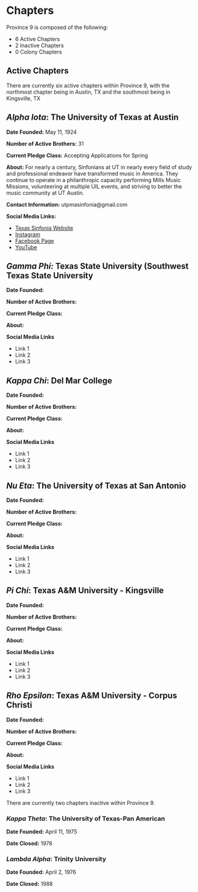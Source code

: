 # Chapters


Province 9 is composed of the following:

- 6 Active Chapters
- 2 Inactive Chapters
- 0 Colony Chapters

## Active Chapters

There are currently six active chapters within Province 9, with the northmost chapter being in Austin, TX and the southmost being in Kingsville, TX

## _Alpha Iota_: The University of Texas at Austin

**Date Founded:** May 11, 1924

**Number of Active Brothers:** 31

**Current Pledge Class:** Accepting Applications for Spring

**About:** For nearly a century, Sinfonians at UT in nearly every field of study and professional endeavor have transformed music in America. They continue to operate in a philanthropic capacity performing Mills Music Missions, volunteering at multiple UIL events, and striving to better the music community at UT Austin.

**Contact Information:** utpmasinfonia\@gmail.com

**Social Media Links:**

- [Texas Sinfonia Website](https://www.texassinfonia.org/)
- [Instagram](https://www.instagram.com/texassinfonia/)
- [Facebook Page](https://www.facebook.com/TexasSinfonia/)
- [YouTube](https://www.youtube.com/@TexasSinfonia)


## _Gamma Phi:_ Texas State University (Southwest Texas State University

**Date Founded:** 

**Number of Active Brothers:** 

**Current Pledge Class:** 

**About:** 

**Social Media Links**

- Link 1
- Link 2
- Link 3


## _Kappa Chi_: Del Mar College

**Date Founded:** 

**Number of Active Brothers:** 

**Current Pledge Class:** 

**About:** 

**Social Media Links**

- Link 1
- Link 2
- Link 3


## _Nu Eta_: The University of Texas at San Antonio

**Date Founded:** 

**Number of Active Brothers:** 

**Current Pledge Class:** 

**About:** 

**Social Media Links**

- Link 1
- Link 2
- Link 3


## _Pi Chi_: Texas A\&M University - Kingsville

**Date Founded:** 

**Number of Active Brothers:** 

**Current Pledge Class:** 

**About:** 

**Social Media Links**

- Link 1
- Link 2
- Link 3


## _Rho Epsilon_: Texas A\&M University - Corpus Christi

**Date Founded:** 

**Number of Active Brothers:** 

**Current Pledge Class:** 

**About:** 

**Social Media Links**

- Link 1
- Link 2
- Link 3


There are currently two chapters inactive within Province 9.

### _Kappa Theta_: The University of Texas-Pan American

**Date Founded:** April 11, 1975

**Date Closed:** 1978

### _Lambda Alpha_: Trinity University

**Date Founded:** April 2, 1976

**Date Closed:** 1988